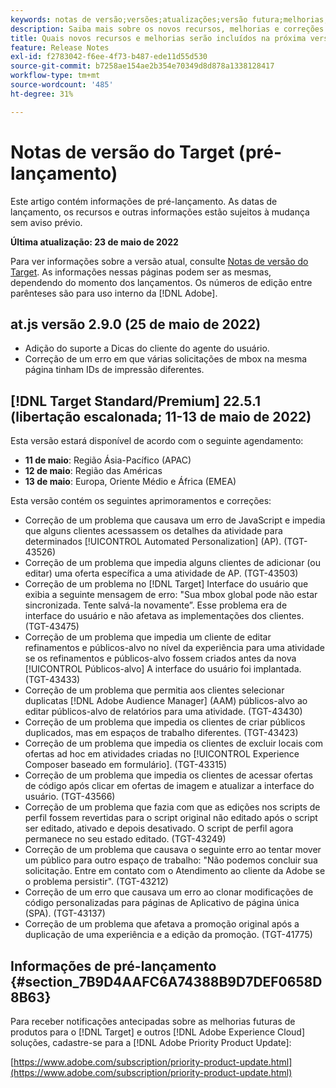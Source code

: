 ```yaml
---
keywords: notas de versão;versões;atualizações;versão futura;melhorias;novos recursos;correções;atualizações;pré-lançamento
description: Saiba mais sobre os novos recursos, melhorias e correções incluídos na próxima versão do Adobe Target, incluindo SDKs, APIs e bibliotecas JavaScript.
title: Quais novos recursos e melhorias serão incluídos na próxima versão?
feature: Release Notes
exl-id: f2783042-f6ee-4f73-b487-ede11d55d530
source-git-commit: b7258ae154ae2b354e70349d8d878a1338128417
workflow-type: tm+mt
source-wordcount: '485'
ht-degree: 31%

---
```


# Notas de versão do Target (pré-lançamento)

Este artigo contém informações de pré-lançamento. As datas de lançamento, os recursos e outras informações estão sujeitos à mudança sem aviso prévio.

**Última atualização: 23 de maio de 2022**

Para ver informações sobre a versão atual, consulte [Notas de versão do Target](release-notes.md). As informações nessas páginas podem ser as mesmas, dependendo do momento dos lançamentos. Os números de edição entre parênteses são para uso interno da [!DNL Adobe].

## at.js versão 2.9.0 (25 de maio de 2022)

* Adição do suporte a Dicas do cliente do agente do usuário.
* Correção de um erro em que várias solicitações de mbox na mesma página tinham IDs de impressão diferentes.

## [!DNL Target Standard/Premium] 22.5.1 (libertação escalonada; 11-13 de maio de 2022)

Esta versão estará disponível de acordo com o seguinte agendamento:

* **11 de maio**: Região Ásia-Pacífico (APAC)
* **12 de maio**: Região das Américas
* **13 de maio**: Europa, Oriente Médio e África (EMEA)

Esta versão contém os seguintes aprimoramentos e correções:

* Correção de um problema que causava um erro de JavaScript e impedia que alguns clientes acessassem os detalhes da atividade para determinados [!UICONTROL Automated Personalization] (AP). (TGT-43526)
* Correção de um problema que impedia alguns clientes de adicionar (ou editar) uma oferta específica a uma atividade de AP. (TGT-43503)
* Correção de um problema no [!DNL Target] Interface do usuário que exibia a seguinte mensagem de erro: &quot;Sua mbox global pode não estar sincronizada. Tente salvá-la novamente”. Esse problema era de interface do usuário e não afetava as implementações dos clientes. (TGT-43475)
* Correção de um problema que impedia um cliente de editar refinamentos e públicos-alvo no nível da experiência para uma atividade se os refinamentos e públicos-alvo fossem criados antes da nova [!UICONTROL Públicos-alvo] A interface do usuário foi implantada. (TGT-43433)
* Correção de um problema que permitia aos clientes selecionar duplicatas [!DNL Adobe Audience Manager] (AAM) públicos-alvo ao editar públicos-alvo de relatórios para uma atividade. (TGT-43430)
* Correção de um problema que impedia os clientes de criar públicos duplicados, mas em espaços de trabalho diferentes. (TGT-43423)
* Correção de um problema que impedia os clientes de excluir locais com ofertas ad hoc em atividades criadas no [!UICONTROL Experience Composer baseado em formulário]. (TGT-43315)
* Correção de um problema que impedia os clientes de acessar ofertas de código após clicar em ofertas de imagem e atualizar a interface do usuário. (TGT-43566)
* Correção de um problema que fazia com que as edições nos scripts de perfil fossem revertidas para o script original não editado após o script ser editado, ativado e depois desativado. O script de perfil agora permanece no seu estado editado. (TGT-43249)
* Correção de um problema que causava o seguinte erro ao tentar mover um público para outro espaço de trabalho: &quot;Não podemos concluir sua solicitação. Entre em contato com o Atendimento ao cliente da Adobe se o problema persistir&quot;. (TGT-43212)
* Correção de um erro que causava um erro ao clonar modificações de código personalizadas para páginas de Aplicativo de página única (SPA). (TGT-43137)
* Correção de um problema que afetava a promoção original após a duplicação de uma experiência e a edição da promoção. (TGT-41775)

## Informações de pré-lançamento {#section_7B9D4AAFC6A74388B9D7DEF0658D8B63}

Para receber notificações antecipadas sobre as melhorias futuras de produtos para o [!DNL Target] e outros [!DNL Adobe Experience Cloud] soluções, cadastre-se para a [!DNL Adobe Priority Product Update]:

[https://www.adobe.com/subscription/priority-product-update.html](https://www.adobe.com/subscription/priority-product-update.html)
